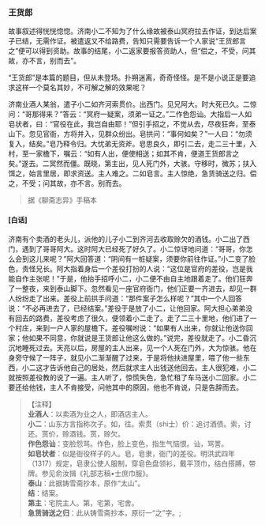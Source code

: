 <script type="text/javascript">
    var head = document.getElementsByTagName('head')[0];
    cssURL = '/public/liao.css';
    linkTag = document.createElement('link');
    linkTag.href = cssURL;
    linkTag.setAttribute('type','text/css');
    linkTag.setAttribute('rel','stylesheet');
    head.appendChild(linkTag);
</script>
### 王货郎

故事叙述得恍恍惚惚。济南小二不知为了什么缘故被泰山冥府拉去作证，到达后案子已结，无需作证。被遣返又不给路费，告知只需要告诉一个人家说“王货郎言之”便可以得到资助。故事的结尾，小二返家要报答资助人，但“偿之，不受，问其故，亦不言，别而去”。

“王货郎”是本篇的题目，但从未登场。扑朔迷离，奇奇怪怪。是不是小说正是要追求这样一个莫名其妙，不可解之解的效果呢？

济南业酒人某翁，遣子小二如齐河索贯价。出西门。见兄阿大。时大死已久。二惊问：“哥那得来？”答云：“冥府一疑案，须弟一证之。”二作色怨讪。大指后一人如皂状者，曰：“官役在此，我岂自由耶！”但引手招之，不觉从去，尽夜狂奔，至泰山下。忽见官衙，方将并入，见群众纷出。皂拱问：“事何如矣？”一人曰：“勿须复入，结矣。”皂乃释令归。大忧弟无资斧。皂思良久，即引二去，走二三十里，入村，至一家檐下，嘱云：“如有人出，便使相送；如其不肯，便道王货郎言之矣。”遂去。二冥然而僵。既晓，第主出，见人死门外，大骇。守移时，微苏；扶入饵之，始言里居，即求资送。主人难之。二如皂言。主人惊绝，急赁骑送之归。偿之，不受；问其故，亦不言。别而去。

</section>

> 据《聊斋志异》手稿本

#### [白话]
<aside>

济南有个卖酒的老头儿，派他的儿子小二到齐河去收取赊欠的酒钱。小二出了西门，遇到了哥哥阿大。这时阿大已经死了好久了。小二惊讶地问道：“哥哥，你怎么会到这儿来呢？”阿大回答道：“阴间有一桩疑案，须要你前往作证。”小二变了脸色，责怪兄长。阿大指着身后一个差役打扮的人说：“这位是官府的差役，岂是我能自作主张呢！”于是，他抬手招呼小二，小二便不由自主地跟着走了。他们狂奔了一整夜，来到泰山脚下。忽然看见一座官府衙门，他们正要一齐进去，却见一群人纷纷走了出来。差役上前拱手问道：“那件案子怎么样呢？”其中一个人回答说：“不必再进去了，已经结案。”差役于是放了小二，让他回家。阿大担心弟弟没有回去的路费，差役考虑了很久，便领着小二走了。走了二三十里地，他们进了一个村庄，来到一户人家的屋檐下。差役嘱咐说：“如果有人出来，你就让他送你回家；他如果不同意，你就说是王货郎让他这么做的。”说完，差役就走了。小二昏沉沉地睡死过去。天亮以后，房屋的主人出来，见一个人死在门外，大为惊骇。他在身旁守候了一阵子，就见小二渐渐醒了过来，于是将他扶进屋里，喂了他一些东西，小二这才告诉他自己的居处，然后就求主人出钱送他回去。主人很犯难，小二就按照差役教的说了一遍。主人听了，惊慌失色，急忙租了车马送小二回家。小二要还给他钱，主人不肯接受，问他其中的原因，他也不肯说，只是告辞而去。

</aside>

> 【注释】  
<b>业酒人</b>：以卖酒为业之人，即酒店主人。  
<b>小二</b>：山东方言指称次子。如，往。索贯（shì士）价：追讨酒债。索，讨还。贳价，赊酒钱。贳，赊欠。  
<b>作色怨讪</b>：变脸怨骂。作色，脸上变色，指生气恼恨。讪，骂詈。  
<b>如皂状者</b>：似是衙役样子的人。皂，皂隶，衙门的差役。明洪武四年（1317）规定，皂隶公使人服制，穿皂色盘领衫，戴平顶巾，结白搭膊，带牌。参见俞汝揖《礼部志稿•士庶巾服》。  
<b>泰山</b>：此据铸雪斋抄本，原作“太山”。  
<b>结</b>：结案。  
<b>第主</b>：宅院主人。第，宅第，宅舍。  
<b>急赁骑送之归</b>：此从铸雪斋抄本，原衍一“之”字。;  
